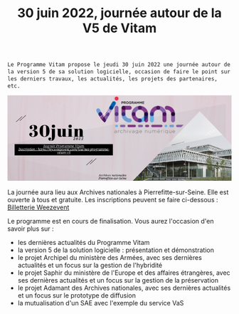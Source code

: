 ﻿---
layout: post
title: 30 juin 2022, journée autour de la V5 de Vitam
---

    Le Programme Vitam propose le jeudi 30 juin 2022 une journée autour de la version 5 de sa solution logicielle, occasion de faire le point sur les derniers travaux, les actualités, les projets des partenaires, etc.

![Logos](/public/images/30juin_annonce.png)

La journée aura lieu aux Archives nationales à Pierrefitte-sur-Seine. Elle est ouverte à tous et gratuite. Les inscriptions peuvent se faire ci-dessous :
<a title="Logiciel billetterie en ligne"
   href="https://weezevent.com/?c=sys_widget"
   class="weezevent-widget-integration"
   data-src="https://widget.weezevent.com/ticket/E852221/?code=49695&locale=fr-FR&width_auto=1&color_primary=00AEEF"
   data-width="650"
   data-height="600"
   data-id="852221"
   data-resize="1"
   data-width_auto="1"
   data-noscroll="0"
   data-use-container="yes"
   data-type="neo"
   target="_blank">Billetterie Weezevent</a>
<script type="text/javascript" src="https://widget.weezevent.com/weez.js"></script>

Le programme est en cours de finalisation. Vous aurez l'occasion d'en savoir plus sur :
- les dernières actualités du Programme Vitam
- la version 5 de la solution logicielle : présentation et démonstration
- le projet Archipel du ministère des Armées, avec ses dernières actualités et un focus sur la gestion de l'hybridité
- le projet Saphir du ministère de l'Europe et des affaires étrangères, avec ses dernières actualités et un focus sur la gestion de la préservation
- le projet Adamant des Archives nationales, avec ses dernières actualités et un focus sur le prototype de diffusion
- la mutualisation d'un SAE avec l'exemple du service VaS
